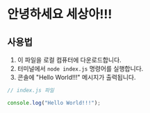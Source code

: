# 안녕하세요 세상아!!!

<!-- 이 파일은 간단한 "Hello World" 예제입니다. -->

## 사용법

1. 이 파일을 로컬 컴퓨터에 다운로드합니다.
2. 터미널에서 `node index.js` 명령어를 실행합니다.
3. 콘솔에 "Hello World!!!" 메시지가 출력됩니다.

```javascript
// index.js 파일

console.log("Hello World!!!");
```
